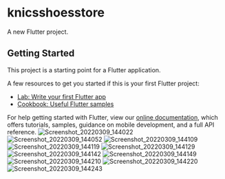 # knicsshoesstore

A new Flutter project.

## Getting Started

This project is a starting point for a Flutter application.

A few resources to get you started if this is your first Flutter project:

- [Lab: Write your first Flutter app](https://flutter.dev/docs/get-started/codelab)
- [Cookbook: Useful Flutter samples](https://flutter.dev/docs/cookbook)

For help getting started with Flutter, view our
[online documentation](https://flutter.dev/docs), which offers tutorials,
samples, guidance on mobile development, and a full API reference.
![Screenshot_20220309_144022](https://user-images.githubusercontent.com/28993781/157412791-1379f24d-10cb-49e7-ac2f-c319d4d11fce.png)
![Screenshot_20220309_144052](https://user-images.githubusercontent.com/28993781/157412802-a0959478-1aed-4dd9-8735-467daaf6ab12.png)
![Screenshot_20220309_144109](https://user-images.githubusercontent.com/28993781/157412803-c518ab21-8dfa-4556-88d0-b3a3b58b7f64.png)
![Screenshot_20220309_144119](https://user-images.githubusercontent.com/28993781/157412807-095c250a-0cf6-431e-9642-bde90a08375e.png)
![Screenshot_20220309_144129](https://user-images.githubusercontent.com/28993781/157412810-be2a0790-9967-4e19-a30b-73daaa9069f8.png)
![Screenshot_20220309_144142](https://user-images.githubusercontent.com/28993781/157412817-10230ff8-e1f9-4c70-8cf5-64e758469b27.png)
![Screenshot_20220309_144149](https://user-images.githubusercontent.com/28993781/157412820-8bb8c71f-dc17-46ea-a52d-6d0ca7345238.png)
![Screenshot_20220309_144210](https://user-images.githubusercontent.com/28993781/157412822-01ca120a-6b6d-49d3-8c2e-a53dd22023ed.png)
![Screenshot_20220309_144220](https://user-images.githubusercontent.com/28993781/157412827-f0227a7d-6dcf-4fcb-a15b-dbcab2c05599.png)
![Screenshot_20220309_144243](https://user-images.githubusercontent.com/28993781/157412832-9c003ebc-7809-42a8-9cff-5b3e4bbe4116.png)
